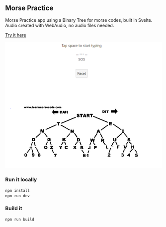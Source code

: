 ## Morse Practice

Morse Practice app using a Binary Tree for morse codes, built in Svelte. 
Audio created with WebAudio, no audio files needed. 

[Try it here](http://morse.nikals.se)

[![](https://github.com/nikalsh/svelte-morse/blob/master/screenshot.PNG?raw=true)](#)

### Run it locally
```bash
npm install
npm run dev
```

### Build it
```bash
npm run build
```